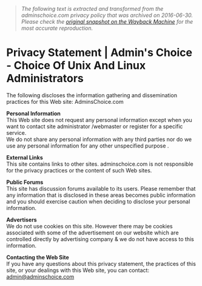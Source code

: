 > *The following text is extracted and transformed from the adminschoice.com privacy policy that was archived on 2016-06-30. Please check the [original snapshot on the Wayback Machine](https://web.archive.org/web/20160630122528id_/http%3A//adminschoice.com/privacy-statement) for the most accurate reproduction.*

# Privacy Statement | Admin's Choice - Choice Of Unix And Linux Administrators

The following discloses the information gathering and dissemination practices for this Web site: AdminsChoice.com

**Personal Information**  
This Web site does not request any personal information except when you want to contact site administrator /webmaster or register for a specific service.  
We do not share any personal information with any third parties nor do we use any personal information for any other unspecified purpose .

**External Links**  
This site contains links to other sites. adminschoice.com is not responsible for the privacy practices or the content of such Web sites.

**Public Forums**  
This site has discussion forums available to its users. Please remember that any information that is disclosed in these areas becomes public information and you should exercise caution when deciding to disclose your personal information.

**Advertisers**  
We do not use cookies on this site. However there may be cookies associated with some of the advertisement on our website which are controlled directly by advertising company & we do not have access to this information.

**Contacting the Web Site**  
If you have any questions about this privacy statement, the practices of this site, or your dealings with this Web site, you can contact:  
admin@adminschoice.com

[](http://www.hupso.com/share/)
